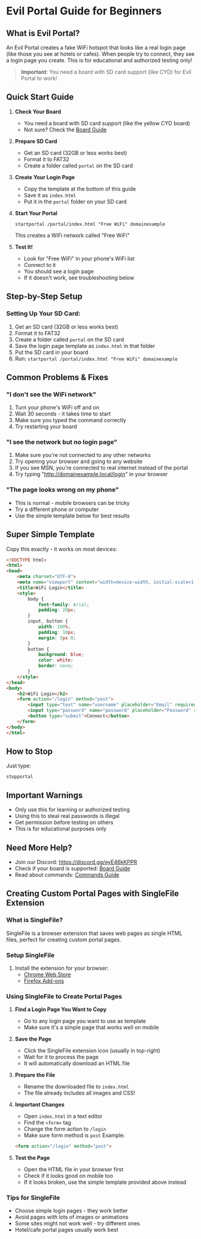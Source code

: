 # Evil Portal Guide for Beginners

## What is Evil Portal?

An Evil Portal creates a fake WiFi hotspot that looks like a real login page (like those you see at hotels or cafes). When people try to connect, they see a login page you create. This is for educational and authorized testing only!

> **Important**: You need a board with SD card support (like CYD) for Evil Portal to work!

## Quick Start Guide

1. **Check Your Board**
   - You need a board with SD card support (like the yellow CYD board)
   - Not sure? Check the [Board Guide](Board‐Specific‐Guide.md)

2. **Prepare SD Card**
   - Get an SD card (32GB or less works best)
   - Format it to FAT32
   - Create a folder called `portal` on the SD card

3. **Create Your Login Page**
   - Copy the template at the bottom of this guide
   - Save it as `index.html`
   - Put it in the `portal` folder on your SD card

4. **Start Your Portal**
   ```
   startportal /portal/index.html "Free WiFi" domainexample
   ```
   This creates a WiFi network called "Free WiFi"

5. **Test It!**
   - Look for "Free WiFi" in your phone's WiFi list
   - Connect to it
   - You should see a login page
   - If it doesn't work, see troubleshooting below

## Step-by-Step Setup

### Setting Up Your SD Card:
1. Get an SD card (32GB or less works best)
2. Format it to FAT32
3. Create a folder called `portal` on the SD card
4. Save the login page template as `index.html` in that folder
5. Put the SD card in your board
6. Run: `startportal /portal/index.html "Free WiFi" domainexample`

## Common Problems & Fixes

### "I don't see the WiFi network"
1. Turn your phone's WiFi off and on
2. Wait 30 seconds - it takes time to start
3. Make sure you typed the command correctly
4. Try restarting your board

### "I see the network but no login page"
1. Make sure you're not connected to any other networks
2. Try opening your browser and going to any website
3. If you see MSN, you're connected to real internet instead of the portal
4. Try typing "http://domainexample.local/login" in your browser

### "The page looks wrong on my phone"
- This is normal - mobile browsers can be tricky
- Try a different phone or computer
- Use the simple template below for best results

## Super Simple Template
Copy this exactly - it works on most devices:

```html
<!DOCTYPE html>
<html>
<head>
    <meta charset="UTF-8">
    <meta name="viewport" content="width=device-width, initial-scale=1.0">
    <title>WiFi Login</title>
    <style>
        body { 
            font-family: Arial; 
            padding: 20px; 
        }
        input, button {
            width: 100%;
            padding: 10px;
            margin: 5px 0;
        }
        button {
            background: blue;
            color: white;
            border: none;
        }
    </style>
</head>
<body>
    <h2>WiFi Login</h2>
    <form action="/login" method="post">
        <input type="text" name="username" placeholder="Email" required>
        <input type="password" name="password" placeholder="Password" required>
        <button type="submit">Connect</button>
    </form>
</body>
</html>
```

## How to Stop
Just type:
```
stopportal
```

## Important Warnings
- Only use this for learning or authorized testing
- Using this to steal real passwords is illegal
- Get permission before testing on others
- This is for educational purposes only

## Need More Help?
- Join our Discord: https://discord.gg/eyE46kKPPR
- Check if your board is supported: [Board Guide](Board‐Specific‐Guide.md)
- Read about commands: [Commands Guide](Commands.md)

## Creating Custom Portal Pages with SingleFile Extension

### What is SingleFile?
SingleFile is a browser extension that saves web pages as single HTML files, perfect for creating custom portal pages.

### Setup SingleFile
1. Install the extension for your browser:
   - [Chrome Web Store](https://chrome.google.com/webstore/detail/singlefile/mpiodijhokgodhhofbcjdecpffjipkle)
   - [Firefox Add-ons](https://addons.mozilla.org/firefox/addon/single-file)

### Using SingleFile to Create Portal Pages
1. **Find a Login Page You Want to Copy**
   - Go to any login page you want to use as template
   - Make sure it's a simple page that works well on mobile

2. **Save the Page**
   - Click the SingleFile extension icon (usually in top-right)
   - Wait for it to process the page
   - It will automatically download an HTML file

3. **Prepare the File**
   - Rename the downloaded file to `index.html`
   - The file already includes all images and CSS!

4. **Important Changes**
   - Open `index.html` in a text editor
   - Find the `<form>` tag
   - Change the form action to `/login`
   - Make sure form method is `post`
   Example:
   ```html
   <form action="/login" method="post">
   ```

5. **Test the Page**
   - Open the HTML file in your browser first
   - Check if it looks good on mobile too
   - If it looks broken, use the simple template provided above instead

### Tips for SingleFile
- Choose simple login pages - they work better
- Avoid pages with lots of images or animations
- Some sites might not work well - try different ones
- Hotel/cafe portal pages usually work best 